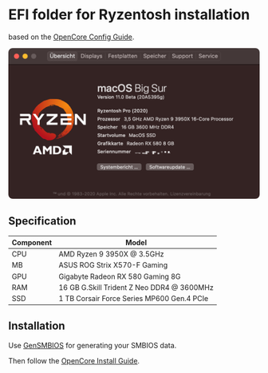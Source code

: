 # EFI folder for Ryzentosh installation

based on the [OpenCore Config Guide](https://dortania.github.io/OpenCore-Install-Guide/AMD/zen.html#starting-point).

![Screenshot](/screenshot.png?raw=true)

## Specification

| **Component** | **Model**                                  |
| ------------- | ------------------------------------------ |
| CPU           | AMD Ryzen 9 3950X @ 3.5GHz                 |
| MB            | ASUS ROG Strix X570-F Gaming               |
| GPU           | Gigabyte Radeon RX 580 Gaming 8G           |
| RAM           | 16 GB G.Skill Trident Z Neo DDR4 @ 3600MHz |
| SSD           | 1 TB Corsair Force Series MP600 Gen.4 PCIe |

## Installation

Use [GenSMBIOS](https://github.com/corpnewt/GenSMBIOS) for generating your SMBIOS data.

Then follow the [OpenCore Install Guide](https://dortania.github.io/OpenCore-Install-Guide/installation/installation-process.html).

